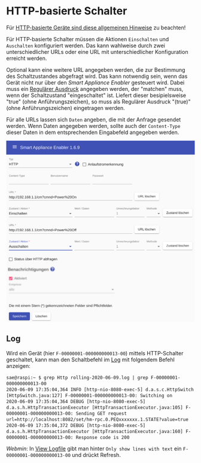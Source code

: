 # HTTP-basierte Schalter

Für [HTTP-basierte Geräte sind diese allgemeinen Hinweise](Http_DE.md) zu beachten!

Für HTTP-basierte Schalter müssen die Aktionen `Einschalten` und `Auschalten` konfiguriert werden. Das kann wahlweise durch zwei unterschiedlicher URLs oder eine URL mit unterschiedlicher Konfiguration erreicht werden.

Optional kann eine weitere URL angegeben werden, die zur Bestimmung des Schaltzustandes abgefragt wird. Das kann notwendig sein, wenn das Gerät nicht nur über den *Smart Appliance Enabler* gesteuert wird. Dabei muss ein [Regulärer Ausdruck](WertExtraktion_DE.md) angegeben werden, der "matchen" muss, wenn der Schaltzustand "eingeschaltet" ist. Liefert dieser besipielsweise "true" (ohne Anführungszeichen), so muss als Regulärer Ausdruck "(true)" (ohne Anführungszeichen) eingetragen werden.

Für alle URLs lassen sich `Daten` angeben, die mit der Anfrage gesendet werden. Wenn Daten angegeben werden, sollte auch der `Content-Type` dieser Daten in dem entsprechenden Eingabefeld angegeben werden.

![HTTP Switch](../pics/fe/HttpSwitch.png)

## Log

Wird ein Gerät (hier `F-00000001-000000000013-00`) mittels HTTP-Schalter geschaltet, kann man den Schaltbefehl im [Log](Logging_DE.md) mit folgendem Befehl anzeigen:

```console
sae@raspi:~ $ grep Http rolling-2020-06-09.log | grep F-00000001-000000000013-00
2020-06-09 17:35:04,364 INFO [http-nio-8080-exec-5] d.a.s.c.HttpSwitch [HttpSwitch.java:127] F-00000001-000000000013-00: Switching on
2020-06-09 17:35:04,364 DEBUG [http-nio-8080-exec-5] d.a.s.h.HttpTransactionExecutor [HttpTransactionExecutor.java:105] F-00000001-000000000013-00: Sending GET request url=http://localhost:8082/set/hm-rpc.0.PEQxxxxxxx.1.STATE?value=true
2020-06-09 17:35:04,372 DEBUG [http-nio-8080-exec-5] d.a.s.h.HttpTransactionExecutor [HttpTransactionExecutor.java:160] F-00000001-000000000013-00: Response code is 200
```

*Webmin*: In [View Logfile](Logging_DE.md#user-content-webmin-logs) gibt man hinter `Only show lines with text` ein `F-00000001-000000000013-00` und drückt Refresh.
